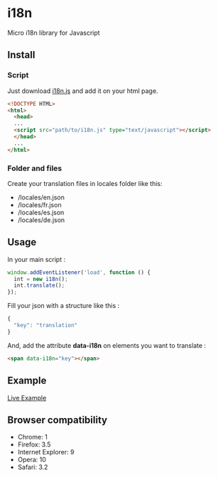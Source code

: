 # i18n
Micro i18n library for Javascript

## Install
### Script
Just download [i18n.js](https://raw.githubusercontent.com/Jack3113/i18n/master/src/i18n.js) and add it on your html page.
```html
<!DOCTYPE HTML>
<html>
  <head>
  ...
  <script src="path/to/i18n.js" type="text/javascript"></script>
  </head>
  ...
</html>
```

### Folder and files
Create your translation files in locales folder like this:
* /locales/en.json
* /locales/fr.json
* /locales/es.json
* /locales/de.json

## Usage
In your main script :
```javascript
window.addEventListener('load', function () {
  int = new i18n();
  int.translate();
});
```

Fill your json with a structure like this :
```javascript
{
  "key": "translation"
}
```

And, add the attribute __data-i18n__ on elements you want to translate :
```html
<span data-i18n="key"></span>
```

## Example
[Live Example](http://jack3113.github.io/i18n/)

## Browser compatibility
- Chrome: 1
- Firefox: 3.5
- Internet Explorer: 9
- Opera: 10
- Safari: 3.2
